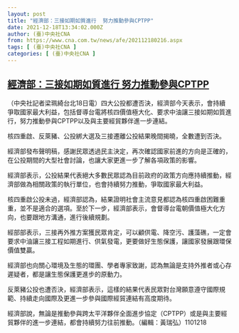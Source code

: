 ```yaml
---
layout: post
title: "經濟部：三接如期如質進行  努力推動參與CPTPP"
date: 2021-12-18T13:34:02.000Z
author: (臺)中央社CNA
from: https://www.cna.com.tw/news/afe/202112180216.aspx
tags: [ (臺)中央社CNA ]
categories: [ (臺)中央社CNA ]
---
```

<!--1639834442000-->
[經濟部：三接如期如質進行  努力推動參與CPTPP](https://www.cna.com.tw/news/afe/202112180216.aspx)
------

<div>
<div></div><div><p>（中央社記者梁珮綺台北18日電）四大公投都遭否決，經濟部今天表示，會持續爭取國家最大利益，包括督導台電將核四價值極大化、要求中油讓三接如期如質進行，努力推動參與CPTPP以及與主要經貿夥伴進一步連結。</p><p>核四重啟、反萊豬、公投綁大選及三接遷離公投結果晚間揭曉，全數遭到否決。</p><p>經濟部發布聲明稿，感謝民眾透過民主決定，再次確認國家前進的方向是正確的，在公投期間的大型社會討論，也讓大家更進一步了解各項政策的影響。</p><p>經濟部表示，公投結果代表絕大多數民眾認為目前政府的政策方向應持續推動，經濟部做為相關政策的執行單位，也會持續努力推動，爭取國家最大利益。</p><p>核四重啟公投未過，經濟部認為，結果證明社會主流意見都認為核四重啟困難重重，並不是適合的選項。至於下一步，經濟部表示，會督導台電朝價值極大化方向，也要跟地方溝通，進行後續規劃。</p><p>經部部表示，三接再外推方案獲民眾肯定，可以顧供電、降空污、護藻礁，一定會要求中油讓三接工程如期進行、供氣發電，更要做好生態保護，讓國家發展跟環保價值雙贏。</p><p>經濟部也向關心環境及生態的環團、學者專家致謝，認為無論是支持外推者或心存遲疑者，都是讓生態保護更進步的原動力。</p><p>反萊豬公投也遭否決，經濟部表示，這樣的結果代表民眾對台灣願意遵守國際規範、持續走向國際及更進一步參與國際經貿連結有高度期待。</p><p>經濟部說，無論是推動參與跨太平洋夥伴全面進步協定（CPTPP）或是與主要經貿夥伴的進一步連結，都會持續努力往前推動。（編輯：黃瑞弘）1101218</p></div>
</div>
